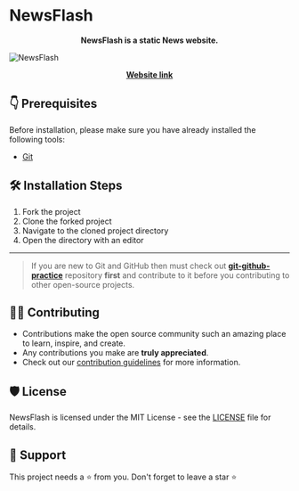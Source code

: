 # NewsFlash
<b><p align="center"> NewsFlash is a static News website. </p> </b> 
![NewsFlash](https://user-images.githubusercontent.com/44284877/180201867-62c89211-41c5-4715-abb5-b38b693c90cd.png)
<b> <p align="center"> <a href="https://kabir0x23.github.io/NewsFlash/"> Website link </a> <p> </b>

##  👇 Prerequisites

Before installation, please make sure you have already installed the following tools:
- [Git](https://git-scm.com/downloads)

##  🛠️ Installation Steps
1. Fork the project
2. Clone the forked project
3. Navigate to the cloned project directory
4. Open the directory with an editor

---

> If you are new to Git and GitHub then must check out **[git-github-practice](https://github.com/cryptoverseWeb3/git-github-practice)** repository **first** and contribute to it before you contributing to other open-source projects.

## 👨‍💻 Contributing

- Contributions make the open source community such an amazing place to learn, inspire, and create.
- Any contributions you make are **truly appreciated**.
- Check out our [contribution guidelines](/CONTRIBUTING.md) for more information.

## 🛡️ License

NewsFlash is licensed under the MIT License - see the [LICENSE](LICENSE) file for details.

## 🙏 Support

This project needs a ⭐️ from you. Don't forget to leave a star ⭐️